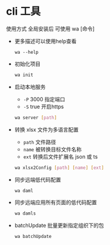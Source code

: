 # cli 工具

使用方式 全局安装后 可使用 wa [命令]

- 更多描述可以使用help查看

  ```
  wa --help
  ```

- 初始化项目

  ```bash
  wa init
  ```

- 启动本地服务

  - `-P` 3000 指定端口
  - `-S` true 开启https

  ```bash
  wa server [path]
  ```

- 转换 xlsx 文件为多语言配置

  - `path` 文件路径
  - `name` 被转换目标文件名称
  - `ext` 转换后文件扩展名 json 或 ts

  ```bash
  wa xlsx2Config [path] [name] [ext]
  ```

- 同步远端低代码配置

  ```bash
  wa daml
  ```

- 同步远端应用所有页面的低代码配置

  ```bash
  wa damls
  ```

- batchUpdate
  批量更新指定组织下的包

  ```bash
  wa batchUpdate
  ```
